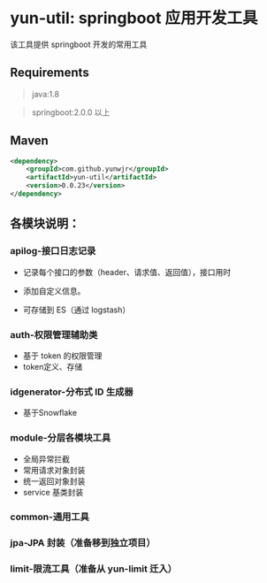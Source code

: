 # yun-util: springboot 应用开发工具

该工具提供 springboot 开发的常用工具



## Requirements

> java:1.8

> springboot:2.0.0 以上



## Maven

```xml
<dependency>
    <groupId>com.github.yunwjr</groupId>
    <artifactId>yun-util</artifactId>
    <version>0.0.23</version>
</dependency>
```



## 各模块说明：

### apilog-接口日志记录

- 记录每个接口的参数（header、请求值、返回值），接口用时
- 添加自定义信息。

- 可存储到 ES（通过 logstash）



### auth-权限管理辅助类

- 基于 token 的权限管理
- token定义、存储

### idgenerator-分布式 ID 生成器

- 基于Snowflake

### module-分层各模块工具

- 全局异常拦截
- 常用请求对象封装
- 统一返回对象封装
- service 基类封装


### common-通用工具



### jpa-JPA 封装（准备移到独立项目）



### limit-限流工具（准备从 yun-limit 迁入）

